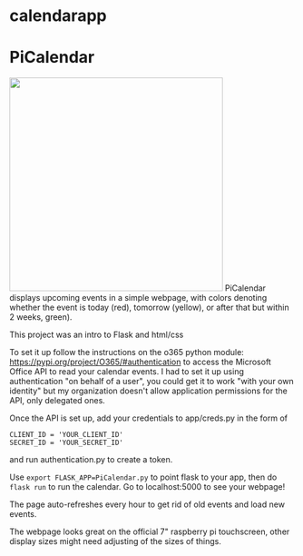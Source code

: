 # calendarapp
# PiCalendar

<img src="https://i.imgur.com/L3OlWdY.png" width="376">
PiCalendar displays upcoming events in a simple webpage, with colors denoting whether the event is today (red), tomorrow (yellow), or after that but within 2 weeks, green).

This project was an intro to Flask and html/css

To set it up follow the instructions on the o365 python module: https://pypi.org/project/O365/#authentication to access the Microsoft Office API to read your calendar events. I had to set it up using authentication "on behalf of a user", you could get it to work "with your own identity" but my organization doesn't allow application permissions for the API, only delegated ones.

Once the API is set up, add your credentials to app/creds.py in the form of

```
CLIENT_ID = 'YOUR_CLIENT_ID'
SECRET_ID = 'YOUR_SECRET_ID'
```

and run authentication.py to create a token.

Use `export FLASK_APP=PiCalendar.py` to point flask to your app, then do `flask run` to run the calendar. Go to localhost:5000 to see your webpage!

The page auto-refreshes every hour to get rid of old events and load new events.

The webpage looks great on the official 7" raspberry pi touchscreen, other display sizes might need adjusting of the sizes of things.
